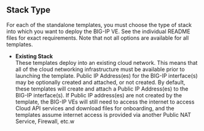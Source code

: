 ## Stack Type
For each of the standalone templates, you must choose the type of stack into which you want to deploy the BIG-IP VE. See the individual README files for exact requirements.  Note that not all options are available for all templates. 

  - **Existing Stack** <br> These templates deploy into an existing cloud network. This means that all of the cloud networking infrastructure must be available prior to launching the template. Public IP Address(es) for the BIG-IP interface(s) may be optionally created and attached, or not created. By default, these templates will create and attach a Public IP Address(es) to the BIG-IP interface(s). If Public IP address(es) are not created by the template, the BIG-IP VEs will still need to access the internet to access Cloud API services and download files for onboarding, and the templates assume internet access is provided via another Public NAT Service, Firewall, etc.w